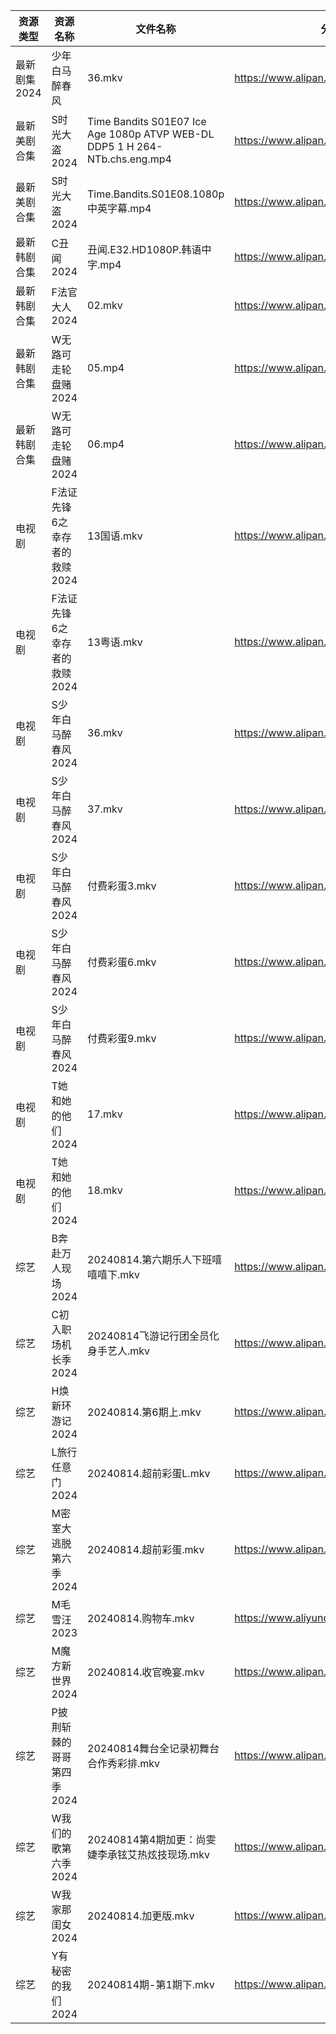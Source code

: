 | 资源类型     | 资源名称              | 文件名称                                                                       | 分享链接                                      | 更新时间                |
| -------- | ----------------- | -------------------------------------------------------------------------- | ----------------------------------------- | ------------------- |
| 最新剧集2024 | 少年白马醉春风           | 36.mkv                                                                     | https://www.alipan.com/s/7gN1tW8PdLK      | 2024-08-14 14:11:03 |
| 最新美剧合集   | S时光大盗2024         | Time Bandits S01E07 Ice Age 1080p ATVP WEB-DL DDP5 1 H 264-NTb.chs.eng.mp4 | https://www.alipan.com/s/cDPPqWs3Yia      | 2024-08-14 12:07:05 |
| 最新美剧合集   | S时光大盗2024         | Time.Bandits.S01E08.1080p中英字幕.mp4                                          | https://www.alipan.com/s/cDPPqWs3Yia      | 2024-08-14 14:06:57 |
| 最新韩剧合集   | C丑闻2024           | 丑闻.E32.HD1080P.韩语中字.mp4                                                    | https://www.alipan.com/s/J114XwZcFVg      | 2024-08-14 16:10:34 |
| 最新韩剧合集   | F法官大人2024         | 02.mkv                                                                     | https://www.alipan.com/s/vmXEwsv83mq      | 2024-08-14 00:06:06 |
| 最新韩剧合集   | W无路可走轮盘赌2024      | 05.mp4                                                                     | https://www.alipan.com/s/5V2TVLrVuz4      | 2024-08-14 16:07:50 |
| 最新韩剧合集   | W无路可走轮盘赌2024      | 06.mp4                                                                     | https://www.alipan.com/s/5V2TVLrVuz4      | 2024-08-14 16:07:50 |
| 电视剧      | F法证先锋6之幸存者的救赎2024 | 13国语.mkv                                                                   | https://www.alipan.com/s/vh3hrfiNLUZ      | 2024-08-14 14:05:39 |
| 电视剧      | F法证先锋6之幸存者的救赎2024 | 13粤语.mkv                                                                   | https://www.alipan.com/s/vh3hrfiNLUZ      | 2024-08-14 14:05:39 |
| 电视剧      | S少年白马醉春风2024      | 36.mkv                                                                     | https://www.alipan.com/s/7ViyPGoKdyN      | 2024-08-14 14:06:52 |
| 电视剧      | S少年白马醉春风2024      | 37.mkv                                                                     | https://www.alipan.com/s/7ViyPGoKdyN      | 2024-08-14 19:06:46 |
| 电视剧      | S少年白马醉春风2024      | 付费彩蛋3.mkv                                                                  | https://www.alipan.com/s/7ViyPGoKdyN      | 2024-08-14 19:06:46 |
| 电视剧      | S少年白马醉春风2024      | 付费彩蛋6.mkv                                                                  | https://www.alipan.com/s/7ViyPGoKdyN      | 2024-08-14 19:06:46 |
| 电视剧      | S少年白马醉春风2024      | 付费彩蛋9.mkv                                                                  | https://www.alipan.com/s/7ViyPGoKdyN      | 2024-08-14 19:06:45 |
| 电视剧      | T她和她的他们2024       | 17.mkv                                                                     | https://www.alipan.com/s/KpgNS2GPyN5      | 2024-08-14 14:07:12 |
| 电视剧      | T她和她的他们2024       | 18.mkv                                                                     | https://www.alipan.com/s/KpgNS2GPyN5      | 2024-08-14 14:07:12 |
| 综艺       | B奔赴万人现场2024       | 20240814.第六期乐人下班嘻嘻嘻下.mkv                                                   | https://www.alipan.com/s/4u7m3VMcqux      | 2024-08-14 14:08:02 |
| 综艺       | C初入职场机长季2024      | 20240814飞游记行团全员化身手艺人.mkv                                                   | https://www.alipan.com/s/a9hmC3o2B18      | 2024-08-14 14:08:21 |
| 综艺       | H焕新环游记2024        | 20240814.第6期上.mkv                                                          | https://www.alipan.com/s/Aozy9GBZZwu      | 2024-08-14 14:08:31 |
| 综艺       | L旅行任意门2024        | 20240814.超前彩蛋L.mkv                                                         | https://www.alipan.com/s/99hnQkWKkeJ      | 2024-08-14 14:08:49 |
| 综艺       | M密室大逃脱第六季2024     | 20240814.超前彩蛋.mkv                                                          | https://www.alipan.com/s/3F599jmMJTn      | 2024-08-14 14:08:52 |
| 综艺       | M毛雪汪2023          | 20240814.购物车.mkv                                                           | https://www.aliyundrive.com/s/asPqfgPRqAg | 2024-08-14 14:08:57 |
| 综艺       | M魔方新世界2024        | 20240814.收官晚宴.mkv                                                          | https://www.alipan.com/s/QX27Hz4Mb8P      | 2024-08-14 14:09:03 |
| 综艺       | P披荆斩棘的哥哥第四季2024   | 20240814舞台全记录初舞台合作秀彩排.mkv                                                  | https://www.alipan.com/s/eqFuxgGAPnZ      | 2024-08-14 14:09:12 |
| 综艺       | W我们的歌第六季2024      | 20240814第4期加更：尚雯婕李承铉艾热炫技现场.mkv                                             | https://www.alipan.com/s/7QHb1Czg7nU      | 2024-08-14 14:09:40 |
| 综艺       | W我家那闺女2024        | 20240814.加更版.mkv                                                           | https://www.alipan.com/s/6Zh3yAep1kC      | 2024-08-14 14:09:43 |
| 综艺       | Y有秘密的我们2024       | 20240814期-第1期下.mkv                                                         | https://www.alipan.com/s/knSE43DBBa6      | 2024-08-14 14:09:53 |
